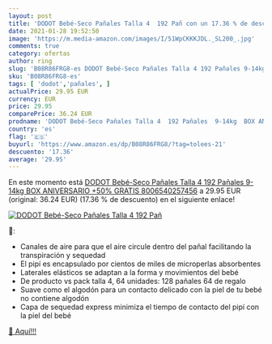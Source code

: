 ```yaml
---
layout: post
title: 'DODOT Bebé-Seco Pañales Talla 4  192 Pañ con un 17.36 % de descuento'
date: 2021-01-28 19:52:50
image: 'https://m.media-amazon.com/images/I/51WpCKKKJDL._SL200_.jpg'
comments: true
category: ofertas
author: ring
slug: 'B08R86FRG8-es DODOT Bebé-Seco Pañales Talla 4 192 Pañales 9-14kg BOX...'
sku: 'B08R86FRG8-es'
tags: [ 'dodot','pañales', ]
actualPrice: 29.95 EUR
currency: EUR
price: 29.95
comparePrice: 36.24 EUR
prodname: 'DODOT Bebé-Seco Pañales Talla 4  192 Pañales  9-14kg  BOX ANIVERSARIO +50% GRATIS  8006540257456'
country: 'es'
flag: '🇪🇸'
buyurl: 'https://www.amazon.es/dp/B08R86FRG8/?tag=tolees-21'
descuento: '17.36'
average: '29.95'
---
```


En este momento está [DODOT Bebé-Seco Pañales Talla 4  192 Pañales  9-14kg  BOX ANIVERSARIO +50% GRATIS  8006540257456](https://www.amazon.es/dp/B08R86FRG8/?tag=tolees-21) a 29.95 EUR (original: 36.24 EUR) (17.36 %  de descuento) en el siguiente enlace!

[![DODOT Bebé-Seco Pañales Talla 4  192 Pañ](https://m.media-amazon.com/images/I/51WpCKKKJDL._SL200_.jpg)](https://www.amazon.es/dp/B08R86FRG8/?tag=tolees-21)

🔎:

- Canales de aire para que el aire circule dentro del pañal facilitando la transpiración y sequedad
- El pipí es encapsulado por cientos de miles de microperlas absorbentes
- Laterales elásticos se adaptan a la forma y movimientos del bebé
- De producto vs pack talla 4, 64 unidades: 128 pañales 64 de regalo
- Suave como el algodón para un contacto delicado con la piel de tu bebé no contiene algodón
- Capa de sequedad express minimiza el tiempo de contacto del pipí con la piel del bebé

[🛒 Aquí!!!](https://www.amazon.es/dp/B08R86FRG8/?tag=tolees-21)

